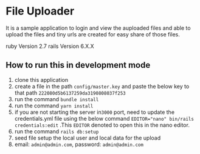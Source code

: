 # File Uploader

It is a sample application to login and view the auploaded files and able to upload the files and tiny urls are created for easy share of those files.

ruby Version 2.7
rails Version 6.X.X

## How to run this in development mode

1. clone this application
2. create a file in the path `config/master.key` and paste the below key to that path `222080d5b6137259da3190808037f253`
3. run the command `bundle install`
4. run the command `yarn install`
5. if you are not starting the server in`3000` port, need to update the credentials.yml file using the below command `EDITOR="nano" bin/rails credentials:edit` .This `EDITOR` denoted to open this in the nano editor.
6. run the command  `rails db:setup`
7. seed file setup the local user and local data for the upload
8. email: `admin@admin.com`, password: `admin@admin.com`
